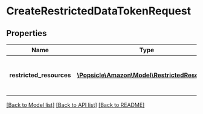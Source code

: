 # CreateRestrictedDataTokenRequest

## Properties
Name | Type | Description | Notes
------------ | ------------- | ------------- | -------------
**restricted_resources** | [**\Popsicle\Amazon\Model\RestrictedResource[]**](RestrictedResource.md) | A list of restricted resources. Maximum: 50 | 

[[Back to Model list]](../../README.md#documentation-for-models) [[Back to API list]](../../README.md#documentation-for-api-endpoints) [[Back to README]](../../README.md)

